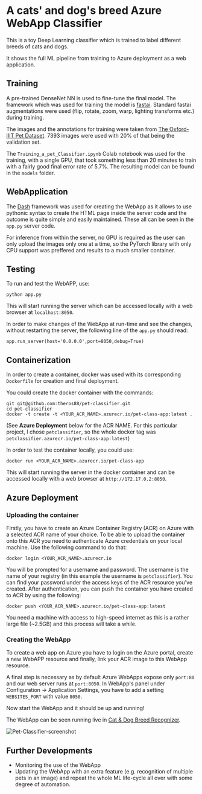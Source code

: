 # A cats' and dog's breed Azure WebApp Classifier
This is a toy Deep Learning classifier which is trained to label different breeds of cats and dogs.

It shows the full ML pipeline from training to Azure deployment as a web application.

## Training
A pre-trained DenseNet NN is used to fine-tune the final model. The framework which was used for training the model is [fastai](https://www.fast.ai/). Standard fastai augmentations were used (flip, rotate, zoom, warp, lighting transforms etc.) during training. 

The images and the annotations for training were taken from [The Oxford-IIIT Pet Dataset](https://www.robots.ox.ac.uk/~vgg/data/pets/). 7393 images were used with 20% of that being the validation set.

The `Training_a_pet_Classifier.ipynb` Colab notebook was used for the training, with a single GPU, that took something less than 20 minutes to train with a fairly good final error rate of 5.7%. The resulting model can be found in the `models` folder.

## WebApplication
The [Dash](https://plotly.com/dash/) framework was used for creating the WebApp as it allows to use pythonic syntax to create the HTML page inside the server code and the outcome is quite simple and easily maintained. These all can be seen in the `app.py` server code.  

For inference from within the server, no GPU is required as the user can only upload the images only one at a time, so the PyTorch library with only CPU support was preffered and results to a much smaller container.

## Testing
To run and test the WebAPP, use:
```
python app.py
```

This will start running the server which can be accessed locally with a web browser at `localhost:8050`. 

In order to make changes of the WebApp at run-time and see the changes, without restarting the server, the following line of the `app.py` should read:
```
app.run_server(host='0.0.0.0',port=8050,debug=True)
```

## Containerization
In order to create a container, docker was used with its corresponding `Dockerfile` for creation and final deployment. 

You could create the docker container with the commands:
```
git git@github.com:theros88/pet-classifier.git 
cd pet-classifier
docker -t create -t <YOUR_ACR_NAME>.azurecr.io/pet-class-app:latest .
```
(See **Azure Deployment** below for the ACR NAME. For this particular project, I chose `petclassifier`, so the whole docker tag was `petclassifier.azurecr.io/pet-class-app:latest`) 

In order to test the container locally, you could use:
```
docker run <YOUR_ACR_NAME>.azurecr.io/pet-class-app
```
This will start running the server in the docker container and can be accessed locally with a web browser at `http://172.17.0.2:8050`. 

## Azure Deployment
### Uploading the container
Firstly, you have to create an Azure Container Registry (ACR) on Azure with a selected ACR name of your choice. To be able to upload the container onto this ACR you need to authenticate Azure credentials on your local machine. Use the following command to do that:

```
docker login <YOUR_ACR_NAME>.azurecr.io
```
You will be prompted for a username and password. The username is the name of your registry (in this example the username is `petclassifier`). You can find your password under the access keys of the ACR resource you've created. After authentication,
 you can push the container you have created to ACR by using the following:
```
docker push <YOUR_ACR_NAME>.azurecr.io/pet-class-app:latest
```
You need a machine with access to high-speed internet as this is a rather large file (~2.5GB) and this process will take a while.

### Creating the WebApp
To create a web app on Azure you have to login on the Azure portal, create a new WebAPP resource and finally, link your ACR image to this WebApp resource.

A final step is necessary as by default Azure WebApps expose only `port:80` and our web server runs at `port:8050`. In WebApp's panel under Configuration &rarr; Application Settings, you have to add a setting `WEBSITES_PORT` with value `8050`.

Now start the WebApp and it should be up and running!

The WebApp can be seen running live in [Cat & Dog Breed Recognizer](https://petbreed.azurewebsites.net/).

![Pet-Classifier-screenshot](https://github.com/theros88/pet-classifier/assets/103253087/e64e573d-0113-43e5-a2ea-e01696f10409)

## Further Developments
- Monitoring the use of the WebApp
- Updating the WebApp with an extra feature (e.g. recognition of multiple pets in an image) and repeat the whole ML life-cycle all over with some degree of automation.
